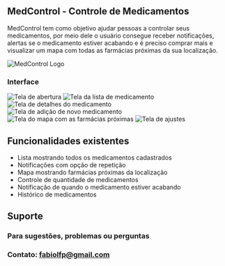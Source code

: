 ## MedControl - Controle de Medicamentos

MedControl tem como objetivo ajudar pessoas a controlar seus medicamentos, por meio dele o usuário consegue receber notificações, alertas se o medicamento estiver acabando e é preciso comprar mais e visualizar um mapa com todas as farmácias próximas da sua localização.

![MedControl Logo](images/Logo.jpg)

### Interface

![Tela de abertura](images/opening.PNG) ![Tela da lista de medicamento](images/list.PNG) ![Tela de detalhes do medicamento](images/detail.PNG) ![Tela de adição de novo medicamento](images/add.PNG) ![Tela do mapa com as farmácias próximas](images/map.PNG) ![Tela de ajustes](images/settings.PNG) 

## Funcionalidades existentes

* Lista mostrando todos os medicamentos cadastrados
* Notificações com opção de repetição
* Mapa mostrando farmácias próximas da localização
* Controle de quantidade de medicamentos 
* Notificação de quando o medicamento estiver acabando
* Histórico de medicamentos

## Suporte

### Para sugestões, problemas ou perguntas

### Contato: fabiolfp@gmail.com

